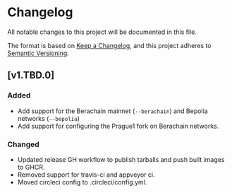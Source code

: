 # Changelog

All notable changes to this project will be documented in this file.

The format is based on [Keep a Changelog](https://keepachangelog.com/en/1.1.0/),
and this project adheres to
[Semantic Versioning](https://semver.org/spec/v2.0.0.html).

## [v1.TBD.0]

### Added

- Add support for the Berachain mainnet (`--berachain`) and Bepolia networks
  (`--bepolia`)
- Add support for configuring the Prague1 fork on Berachain networks.

### Changed

- Updated release GH workflow to publish tarballs and push built images to GHCR.
- Removed support for travis-ci and appveyor ci.
- Moved circleci config to .circleci/config.yml.
